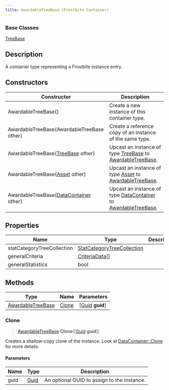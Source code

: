 ```yaml
---
title: AwardableTreeBase (Frostbite Container)
---
```

### Base Classes

[TreeBase](TreeBase)

## Description

A container type representing a Frostbite instance entry.

## Constructors

| Constructor                                                                  | Description                                                                                                               |
| ---------------------------------------------------------------------------- | ------------------------------------------------------------------------------------------------------------------------- |
| AwardableTreeBase()                                                          | Create a new instance of this container type.                                                                             |
| AwardableTreeBase(AwardableTreeBase other)                                   | Create a reference copy of an instance of the same type.                                                                  |
| AwardableTreeBase([TreeBase](TreeBase) other)                                | Upcast an instance of type [TreeBase](TreeBase) to [AwardableTreeBase](AwardableTreeBase).                                |
| AwardableTreeBase([Asset](Asset) other)                                      | Upcast an instance of type [Asset](Asset) to [AwardableTreeBase](AwardableTreeBase).                                      |
| AwardableTreeBase([DataContainer](/vext/ref/cls/shr/datacontainer) other) | Upcast an instance of type [DataContainer](/vext/ref/cls/shr/datacontainer) to [AwardableTreeBase](AwardableTreeBase). |

## Properties

| Name                       | Type                                                     | Description |
| -------------------------- | -------------------------------------------------------- | ----------- |
| statCategoryTreeCollection | [StatCategoryTreeCollection](StatCategoryTreeCollection) |             |
| generalCriteria            | [CriteriaData](CriteriaData)\[\]                         |             |
| generalStatistics          | bool                                                     |             |

## Methods

| Type                                   | Name            | Parameters                                     |
| -------------------------------------- | --------------- | ---------------------------------------------- |
| [AwardableTreeBase](AwardableTreeBase) | [Clone](#clone) | \[[Guid](/vext/ref/cls/shr/guid) **guid**\] |

### Clone

> [AwardableTreeBase](AwardableTreeBase) **Clone**(\[[Guid](/vext/ref/cls/shr/guid) **guid**\])

Creates a shallow-copy clone of the instance. Look at [DataContainer::Clone](/vext/ref/cls/shr/datacontainer#clone) for more details.

#### Parameters

| Name | Type         | Description                                 |
| ---- | ------------ | ------------------------------------------- |
| guid | [Guid](Guid) | An optional GUID to assign to the instance. |
